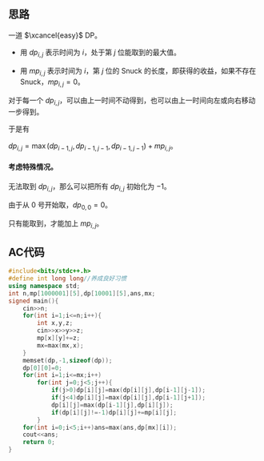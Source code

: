 ## 思路

一道 $\xcancel{easy}$ DP。

- 用 $dp_{i,j}$ 表示时间为 $i$，处于第 $j$ 位能取到的最大值。

- 用 $mp_{i,j}$ 表示时间为 $i$，第 $j$ 位的 Snuck 的长度，即获得的收益，如果不存在 Snuck，$mp_{i,j}=0$。

对于每一个 $dp_{i,j}$，可以由上一时间不动得到，也可以由上一时间向左或向右移动一步得到。

于是有 

$dp_{i,j}=\operatorname{max}(dp_{i-1,j},dp_{i-1,j-1},dp_{i-1,j-1})+mp_{i,j}$。

#### 考虑特殊情况。

无法取到 $dp_{i,j}$，那么可以把所有 $dp_{i,j}$ 初始化为 $-1$。

由于从 $0$ 号开始取，$dp_{0,0}=0$。

只有能取到，才能加上 $mp_{i,j}$。

## AC代码

```cpp
#include<bits/stdc++.h>
#define int long long//养成良好习惯
using namespace std;
int n,mp[1000001][5],dp[10001][5],ans,mx;
signed main(){
	cin>>n;
	for(int i=1;i<=n;i++){
		int x,y,z;
		cin>>x>>y>>z;
		mp[x][y]+=z;
		mx=max(mx,x);
	}
	memset(dp,-1,sizeof(dp));
	dp[0][0]=0;
	for(int i=1;i<=mx;i++)
		for(int j=0;j<5;j++){
			if(j>0)dp[i][j]=max(dp[i][j],dp[i-1][j-1]);
			if(j<4)dp[i][j]=max(dp[i][j],dp[i-1][j+1]);
			dp[i][j]=max(dp[i-1][j],dp[i][j]);
			if(dp[i][j]!=-1)dp[i][j]+=mp[i][j];
		}
	for(int i=0;i<5;i++)ans=max(ans,dp[mx][i]);
	cout<<ans;
	return 0;
} 
```
